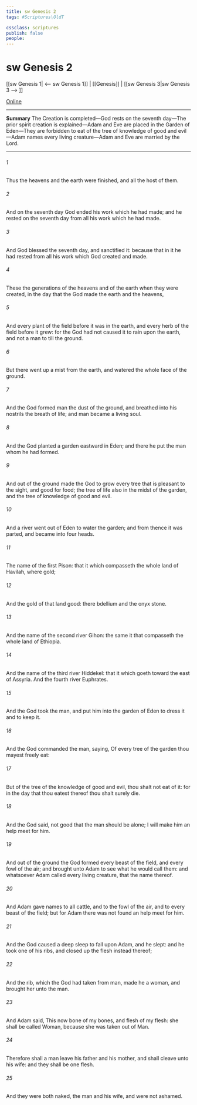 ```yaml
---
title: sw Genesis 2
tags: #Scriptures\OldT

cssclass: scriptures
publish: false
people:
---
```


# sw Genesis 2
[[sw Genesis 1| <-- sw Genesis 1]] | [[Genesis]] | [[sw Genesis 3|sw Genesis 3 --> ]]

[Online](https://churchofjesuschrist.org/study/scriptures/ot/gen/2?lang=eng)

---
__Summary__
The Creation is completed—God rests on the seventh day—The prior spirit creation is explained—Adam and Eve are placed in the Garden of Eden—They are forbidden to eat of the tree of knowledge of good and evil—Adam names every living creature—Adam and Eve are married by the Lord.

---
###### 1 
Thus the heavens and the earth were finished, and all the host of them.

###### 2 
And on the seventh day God ended his work which he had made; and he rested on the seventh day from all his work which he had made.

###### 3 
And God blessed the seventh day, and sanctified it: because that in it he had rested from all his work which God created and made.

###### 4 
These  the generations of the heavens and of the earth when they were created, in the day that the  God made the earth and the heavens,

###### 5 
And every plant of the field before it was in the earth, and every herb of the field before it grew: for the  God had not caused it to rain upon the earth, and  not a man to till the ground.

###### 6 
But there went up a mist from the earth, and watered the whole face of the ground.

###### 7 
And the  God formed man  the dust of the ground, and breathed into his nostrils the breath of life; and man became a living soul.

###### 8 
And the  God planted a garden eastward in Eden; and there he put the man whom he had formed.

###### 9 
And out of the ground made the  God to grow every tree that is pleasant to the sight, and good for food; the tree of life also in the midst of the garden, and the tree of knowledge of good and evil.

###### 10 
And a river went out of Eden to water the garden; and from thence it was parted, and became into four heads.

###### 11 
The name of the first  Pison: that  it which compasseth the whole land of Havilah, where  gold;

###### 12 
And the gold of that land  good: there  bdellium and the onyx stone.

###### 13 
And the name of the second river  Gihon: the same  it that compasseth the whole land of Ethiopia.

###### 14 
And the name of the third river  Hiddekel: that  it which goeth toward the east of Assyria. And the fourth river  Euphrates.

###### 15 
And the  God took the man, and put him into the garden of Eden to dress it and to keep it.

###### 16 
And the  God commanded the man, saying, Of every tree of the garden thou mayest freely eat:

###### 17 
But of the tree of the knowledge of good and evil, thou shalt not eat of it: for in the day that thou eatest thereof thou shalt surely die.

###### 18 
And the  God said,  not good that the man should be alone; I will make him an help meet for him.

###### 19 
And out of the ground the  God formed every beast of the field, and every fowl of the air; and brought  unto Adam to see what he would call them: and whatsoever Adam called every living creature, that  the name thereof.

###### 20 
And Adam gave names to all cattle, and to the fowl of the air, and to every beast of the field; but for Adam there was not found an help meet for him.

###### 21 
And the  God caused a deep sleep to fall upon Adam, and he slept: and he took one of his ribs, and closed up the flesh instead thereof;

###### 22 
And the rib, which the  God had taken from man, made he a woman, and brought her unto the man.

###### 23 
And Adam said, This  now bone of my bones, and flesh of my flesh: she shall be called Woman, because she was taken out of Man.

###### 24 
Therefore shall a man leave his father and his mother, and shall cleave unto his wife: and they shall be one flesh.

###### 25 
And they were both naked, the man and his wife, and were not ashamed.

